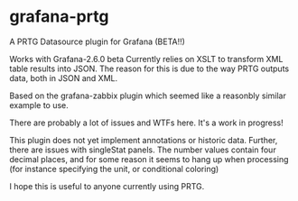 # grafana-prtg
A PRTG Datasource plugin for Grafana (BETA!!)

Works with Grafana-2.6.0 beta
Currently relies on XSLT to transform XML table results into JSON. The reason for this is due to the way PRTG outputs data, both in JSON and XML. 

Based on the grafana-zabbix plugin which seemed like a reasonbly similar example to use.

There are probably a lot of issues and WTFs here. It's a work in progress!

This plugin does not yet implement annotations or historic data. Further, there are issues with singleStat panels. The number values contain four decimal places, and for some reason it seems to hang up when processing (for instance specifying the unit, or conditional coloring)

I hope this is useful to anyone currently using PRTG.

